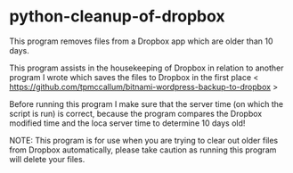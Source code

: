 # python-cleanup-of-dropbox
This program removes files from a Dropbox app which are older than 10 days.

This program assists in the housekeeping of Dropbox in relation to another program I wrote which saves the files to Dropbox in the first place < https://github.com/tpmccallum/bitnami-wordpress-backup-to-dropbox >

Before running this program I make sure that the server time (on which the script is run) is correct, because the program compares the Dropbox modified time and the loca server time to determine 10 days old!

NOTE: This program is for use when you are trying to clear out older files from Dropbox automatically, please take caution as running this program will delete your files.
